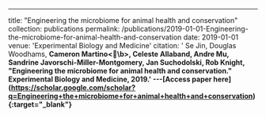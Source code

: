 ---
title: "Engineering the microbiome for animal health and conservation"
collection: publications
permalink: /publications/2019-01-01-Engineering-the-microbiome-for-animal-health-and-conservation
date: 2019-01-01
venue: 'Experimental Biology and Medicine'
citation: ' Se Jin,  Douglas Woodhams,  <b>Cameron Martino<\b>,  Celeste Allaband,  Andre Mu,  Sandrine Javorschi-Miller-Montgomery,  Jan Suchodolski,  Rob Knight, &quot;Engineering the microbiome for animal health and conservation.&quot; Experimental Biology and Medicine, 2019.'
---\[Access paper here](https://scholar.google.com/scholar?q=Engineering+the+microbiome+for+animal+health+and+conservation){:target="_blank"}